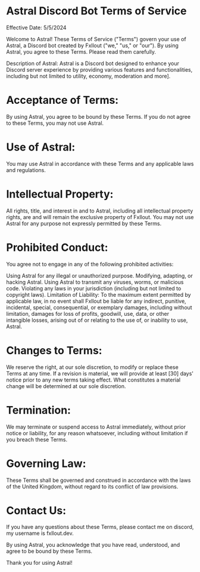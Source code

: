 # Astral Discord Bot Terms of Service

Effective Date: 5/5/2024

Welcome to Astral! These Terms of Service ("Terms") govern your use of Astral, a Discord bot created by Fxllout ("we," "us," or "our"). By using Astral, you agree to these Terms. Please read them carefully.

Description of Astral:
Astral is a Discord bot designed to enhance your Discord server experience by providing various features and functionalities, including but not limited to utility, economy, moderation and more].

# Acceptance of Terms:
By using Astral, you agree to be bound by these Terms. If you do not agree to these Terms, you may not use Astral.

# Use of Astral:
You may use Astral in accordance with these Terms and any applicable laws and regulations.

# Intellectual Property:
All rights, title, and interest in and to Astral, including all intellectual property rights, are and will remain the exclusive property of Fxllout. You may not use Astral for any purpose not expressly permitted by these Terms.

# Prohibited Conduct:
You agree not to engage in any of the following prohibited activities:

Using Astral for any illegal or unauthorized purpose.
Modifying, adapting, or hacking Astral.
Using Astral to transmit any viruses, worms, or malicious code.
Violating any laws in your jurisdiction (including but not limited to copyright laws).
Limitation of Liability:
To the maximum extent permitted by applicable law, in no event shall Fxllout be liable for any indirect, punitive, incidental, special, consequential, or exemplary damages, including without limitation, damages for loss of profits, goodwill, use, data, or other intangible losses, arising out of or relating to the use of, or inability to use, Astral.

# Changes to Terms:
We reserve the right, at our sole discretion, to modify or replace these Terms at any time. If a revision is material, we will provide at least [30] days' notice prior to any new terms taking effect. What constitutes a material change will be determined at our sole discretion.

# Termination:
We may terminate or suspend access to Astral immediately, without prior notice or liability, for any reason whatsoever, including without limitation if you breach these Terms.

# Governing Law:
These Terms shall be governed and construed in accordance with the laws of the United Kingdom, without regard to its conflict of law provisions.

# Contact Us:
If you have any questions about these Terms, please contact me on discord, my username is fxllout.dev.

By using Astral, you acknowledge that you have read, understood, and agree to be bound by these Terms.

Thank you for using Astral!
